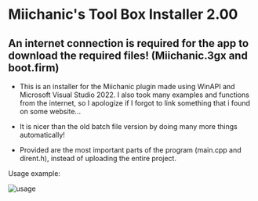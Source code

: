 # Miichanic's Tool Box Installer 2.00

An internet connection is required for the app to download the required files! (Miichanic.3gx and boot.firm)
---

- This is an installer for the Miichanic plugin made using WinAPI and Microsoft Visual Studio 2022.
I also took many examples and functions from the internet, so I apologize if I forgot to link something that i found on some website...

- It is nicer than the old batch file version by doing many more things automatically!

- Provided are the most important parts of the program (main.cpp and dirent.h), instead of uploading the entire project.

Usage example:

![usage](https://user-images.githubusercontent.com/32585652/149185461-83fde09f-c460-48ee-8584-55600c39a433.PNG)
